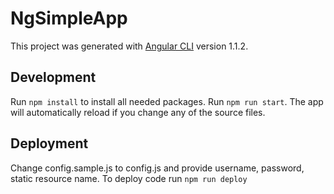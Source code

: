 # NgSimpleApp

This project was generated with [Angular CLI](https://github.com/angular/angular-cli) version 1.1.2.

## Development
Run `npm install` to install all needed packages.
Run `npm run start`. The app will automatically reload if you change any of the source files.

## Deployment

Change config.sample.js to config.js and provide username, password, static resource name.
To deploy code run `npm run deploy`
